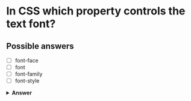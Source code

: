 # In CSS which property controls the text font?

## Possible answers

- [ ] font-face
- [ ] font
- [ ] font-family
- [ ] font-style

<details><summary><b>Answer</b></summary>
<p>
  Answer: <strong>font-family</strong>
</p>
</details>